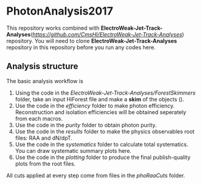 # PhotonAnalysis2017

This repository works combined with **ElectroWeak-Jet-Track-Analyses**(*https://github.com/CmsHI/ElectroWeak-Jet-Track-Analyses*) repository. 
You will need to clone **ElectroWeak-Jet-Track-Analyses** repository in this repository before you run any codes here. 

## Analysis structure

The basic analysis workflow is

1. Using the code in the *ElectroWeak-Jet-Track-Analyses/ForestSkimmers* folder, take an input HiForest file and make a **skim** of the objects ().
2. Use the code in the *efficiency* folder to make photon efficiency. Reconstruction and isolation efficiencies will be obtained seperately from each macros. 
3. Use the code in the *purity* folder to obtain photon purity.
4. Use the code in the *results* folder to make the physics observables root files: RAA and dN/dpT.
5. Use the code in the *systematics* folder to calculate total systematics. You can draw systematic summary plots here. 
5. Use the code in the *plotting* folder to produce the final publish-quality plots from the root files. 

All cuts applied at every step come from files in the *phoRaaCuts* folder. 
